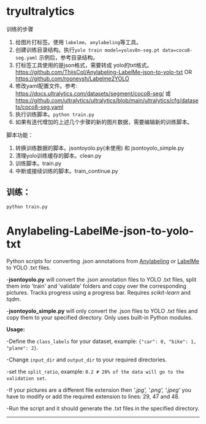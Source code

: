 # tryultralytics

训练的步骤

1. 给图片打标签。使用 `labelme`、`anylabeling`等工具。
2. 创建训练目录结构。执行`yolo train model=yolov8n-seg.pt data=coco8-seg.yaml` 示例后，参考目录结构。
3. 打标签工具使用的是json格式，需要转成 yolo的txt格式。https://github.com/ThijsCol/Anylabeling-LabelMe-json-to-yolo-txt OR https://github.com/rooneysh/Labelme2YOLO
4. 修改yaml配置文件。参考: https://docs.ultralytics.com/datasets/segment/coco8-seg/ 或 https://github.com/ultralytics/ultralytics/blob/main/ultralytics/cfg/datasets/coco8-seg.yaml
5. 执行训练脚本。```python train.py```
6. 如果有迭代增加的上述几个步骤的新的图片数据，需要编辑新的训练脚本。

脚本功能：

1. 转换训练数据的脚本。jsontoyolo.py(未使用) 和 jsontoyolo_simple.py
2. 清理yolo训练缓存的脚本。clean.py
3. 训练脚本。train.py
4. 中断或接续训练的脚本。train_continue.py


## 训练：

```shell
python train.py

```


# Anylabeling-LabelMe-json-to-yolo-txt
Python scripts for converting .json annotations from [Anylabeling](https://github.com/vietanhdev/anylabeling) or [LabelMe](https://github.com/wkentaro/labelme) to YOLO .txt files.

-**jsontoyolo.py** will convert the .json annotation files to YOLO .txt files, split them into 'train' and 'validate' folders and copy over the corresponding pictures. 
Tracks progress using a progress bar. Requires *scikit-learn* and *tqdm*.

-**jsontoyolo_simple.py** will only convert the .json files to YOLO .txt files and copy them to your specified directory. Only uses built-in Python modules.

**Usage:**

-Define the `class_labels` for your dataset, example: `{"car": 0, "bike": 1, "plane": 2}`.

-Change `input_dir` and `output_dir` to your required directories.

-set the `split_ratio`, example: `0.2 # 20% of the data will go to the validation set`.           

-If your pictures are a different file extension then *'.jpg', '.png', '.jpeg'* you have to modify or add the required extension to lines: 29, 47 and 48.

-Run the script and it should generate the .txt files in the specified directory.

---
